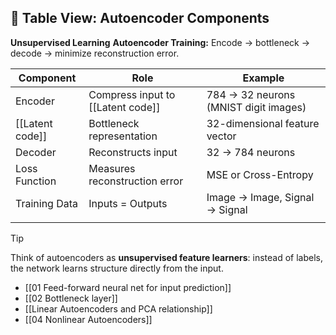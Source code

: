 ## 🔢 Table View: Autoencoder Components
**Unsupervised Learning**
**Autoencoder Training:** 
	Encode → bottleneck → decode → minimize reconstruction error.
	

| Component       | Role                              | Example                               |
| --------------- | --------------------------------- | ------------------------------------- |
| Encoder         | Compress input to [[Latent code]] | 784 → 32 neurons (MNIST digit images) |
| [[Latent code]] | Bottleneck representation         | 32-dimensional feature vector         |
| Decoder         | Reconstructs input                | 32 → 784 neurons                      |
| Loss Function   | Measures reconstruction error     | MSE or Cross-Entropy                  |
| Training Data   | Inputs = Outputs                  | Image → Image, Signal → Signal        |
|                 |                                   |                                       |
> [!TIP]  
> Think of autoencoders as **unsupervised feature learners**: instead of labels, the network learns structure directly from the input.

- [[01 Feed-forward neural net for input prediction]]
- [[02 Bottleneck layer]]
- [[Linear Autoencoders and PCA relationship]]
- [[04 Nonlinear Autoencoders]]
